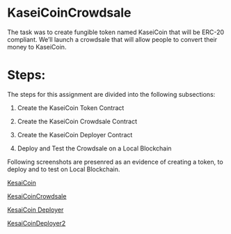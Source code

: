 # KaseiCoinCrowdsale


The task was to create fungible token named KaseiCoin that will be ERC-20 compliant. We’ll launch a crowdsale that will allow people to convert their money to KaseiCoin.

# Steps:

The steps for this assignment are divided into the following subsections:

 1) Create the KaseiCoin Token Contract

 2) Create the KaseiCoin Crowdsale Contract

 3) Create the KaseiCoin Deployer Contract

 4) Deploy and Test the Crowdsale on a Local Blockchain


Following screenshots are presenred as an evidence of creating a token, to deploy and to test on Local Blockchain.


[KesaiCoin](https://github.com/AbuzarF/KaseiCoinCrowdsale/blob/main/EvaluationEvidence/kaseicoin.png)

[KesaiCoinCrowdsale](https://github.com/AbuzarF/KaseiCoinCrowdsale/blob/main/EvaluationEvidence/KaseiCoinCrowdsale.png)

[KesaiCoin Deployer](https://github.com/AbuzarF/KaseiCoinCrowdsale/blob/main/EvaluationEvidence/KesaiCoinDeployer.png)

[KesaiCoinDeployer2](https://github.com/AbuzarF/KaseiCoinCrowdsale/blob/main/EvaluationEvidence/KesaiCoinDeployer2.png)
